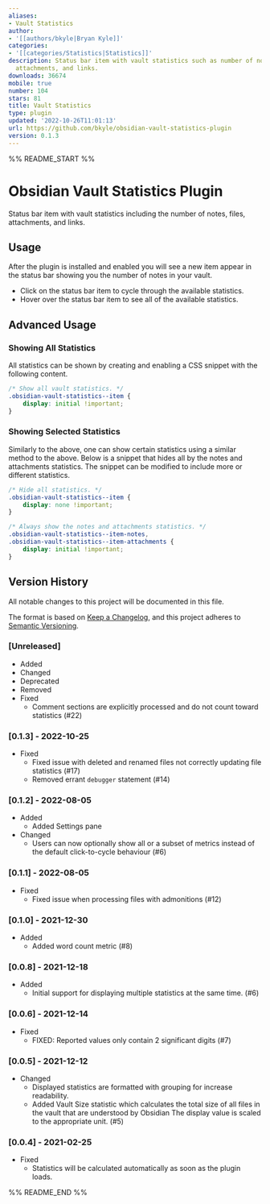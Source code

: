 ```yaml
---
aliases:
- Vault Statistics
author:
- '[[authors/bkyle|Bryan Kyle]]'
categories:
- '[[categories/Statistics|Statistics]]'
description: Status bar item with vault statistics such as number of notes, files,
  attachments, and links.
downloads: 36674
mobile: true
number: 104
stars: 81
title: Vault Statistics
type: plugin
updated: '2022-10-26T11:01:13'
url: https://github.com/bkyle/obsidian-vault-statistics-plugin
version: 0.1.3
---
```


%% README_START %%

# Obsidian Vault Statistics Plugin

Status bar item with vault statistics including the number of notes, files, attachments, and links.

## Usage

After the plugin is installed and enabled you will see a new item appear in the status bar showing you the number of notes in your vault.

- Click on the status bar item to cycle through the available statistics.
- Hover over the status bar item to see all of the available statistics.

## Advanced Usage

### Showing All Statistics

All statistics can be shown by creating and enabling a CSS snippet with the following content.

```css
/* Show all vault statistics. */
.obsidian-vault-statistics--item {
    display: initial !important;
}
```

### Showing Selected Statistics

Similarly to the above, one can show certain statistics using a similar method to the above.  Below is a snippet that hides all by the notes and attachments statistics.  The snippet can be modified to include more or different statistics.

``` css
/* Hide all statistics. */
.obsidian-vault-statistics--item {
    display: none !important;
}

/* Always show the notes and attachments statistics. */
.obsidian-vault-statistics--item-notes,
.obsidian-vault-statistics--item-attachments {
    display: initial !important;
}
```

## Version History

All notable changes to this project will be documented in this file.

The format is based on [Keep a Changelog](https://keepachangelog.com/en/1.0.0/), and this project adheres to [Semantic Versioning](https://semver.org/spec/v2.0.0.html).

### [Unreleased]

- Added
- Changed
- Deprecated
- Removed
- Fixed
  - Comment sections are explicitly processed and do not count toward statistics (#22)

### [0.1.3] - 2022-10-25

- Fixed
  - Fixed issue with deleted and renamed files not correctly updating file statistics (#17)
  - Removed errant `debugger` statement (#14)

### [0.1.2] - 2022-08-05

- Added
  - Added Settings pane
- Changed
  - Users can now optionally show all or a subset of metrics instead of the default click-to-cycle behaviour (#6)

### [0.1.1] - 2022-08-05

- Fixed
  - Fixed issue when processing files with admonitions (#12)

### [0.1.0] - 2021-12-30

- Added
  - Added word count metric (#8)

### [0.0.8] - 2021-12-18

- Added
  - Initial support for displaying multiple statistics at the same time. (#6)

### [0.0.6] - 2021-12-14

- Fixed
  - FIXED: Reported values only contain 2 significant digits (#7)

### [0.0.5] - 2021-12-12

- Changed
  - Displayed statistics are formatted with grouping for increase readability.
  - Added Vault Size statistic which calculates the total size of all files in the vault that are understood by Obsidian  The display value is scaled to the appropriate unit.  (#5)

### [0.0.4] - 2021-02-25

- Fixed
  - Statistics will be calculated automatically as soon as the plugin loads.


%% README_END %%